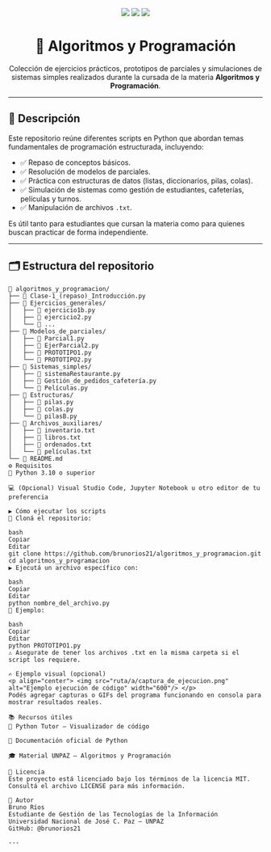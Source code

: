 
<!-- Encabezado centrado con badges visuales -->

<p align="center">
  <img src="https://img.shields.io/badge/Python-3.11-blue?logo=python" />
  <img src="https://img.shields.io/badge/Estado-En%20desarrollo-yellow" />
  <img src="https://img.shields.io/github/license/brunorios21/algoritmos_y_programacion" />
</p>

<h1 align="center">📘 Algoritmos y Programación</h1>

<p align="center">
  Colección de ejercicios prácticos, prototipos de parciales y simulaciones de sistemas simples realizados durante la cursada de la materia <strong>Algoritmos y Programación</strong>.
</p>

---

## 📌 Descripción

Este repositorio reúne diferentes scripts en Python que abordan temas fundamentales de programación estructurada, incluyendo:

- ✅ Repaso de conceptos básicos.
- ✅ Resolución de modelos de parciales.
- ✅ Práctica con estructuras de datos (listas, diccionarios, pilas, colas).
- ✅ Simulación de sistemas como gestión de estudiantes, cafeterías, películas y turnos.
- ✅ Manipulación de archivos `.txt`.

Es útil tanto para estudiantes que cursan la materia como para quienes buscan practicar de forma independiente.

---

## 🗂️ Estructura del repositorio

```plaintext
📁 algoritmos_y_programacion/
├── 📄 Clase-1_(repaso)_Introducción.py
├── 📁 Ejercicios_generales/
│   ├── 📄 ejercicio1b.py
│   ├── 📄 ejercicio2.py
│   └── 📄 ...
├── 📁 Modelos_de_parciales/
│   ├── 📄 Parcial1.py
│   ├── 📄 EjerParcial2.py
│   ├── 📄 PROTOTIPO1.py
│   └── 📄 PROTOTIPO2.py
├── 📁 Sistemas_simples/
│   ├── 📄 sistemaRestaurante.py
│   ├── 📄 Gestión_de_pedidos_cafetería.py
│   └── 📄 Películas.py
├── 📁 Estructuras/
│   ├── 📄 pilas.py
│   ├── 📄 colas.py
│   └── 📄 pilasB.py
├── 📁 Archivos_auxiliares/
│   ├── 📄 inventario.txt
│   ├── 📄 libros.txt
│   ├── 📄 ordenados.txt
│   └── 📄 películas.txt
└── 📄 README.md
⚙️ Requisitos
🐍 Python 3.10 o superior

💻 (Opcional) Visual Studio Code, Jupyter Notebook u otro editor de tu preferencia

▶️ Cómo ejecutar los scripts
🔽 Cloná el repositorio:

bash
Copiar
Editar
git clone https://github.com/brunorios21/algoritmos_y_programacion.git
cd algoritmos_y_programacion
▶️ Ejecutá un archivo específico con:

bash
Copiar
Editar
python nombre_del_archivo.py
🔸 Ejemplo:

bash
Copiar
Editar
python PROTOTIPO1.py
⚠️ Asegurate de tener los archivos .txt en la misma carpeta si el script los requiere.

✍️ Ejemplo visual (opcional)
<p align="center"> <img src="ruta/a/captura_de_ejecucion.png" alt="Ejemplo ejecución de código" width="600"/> </p>
Podés agregar capturas o GIFs del programa funcionando en consola para mostrar resultados reales.

📚 Recursos útiles
🔗 Python Tutor – Visualizador de código

📘 Documentación oficial de Python

🎓 Material UNPAZ – Algoritmos y Programación

📄 Licencia
Este proyecto está licenciado bajo los términos de la licencia MIT.
Consultá el archivo LICENSE para más información.

👤 Autor
Bruno Ríos
Estudiante de Gestión de las Tecnologías de la Información
Universidad Nacional de José C. Paz – UNPAZ
GitHub: @brunorios21

---


